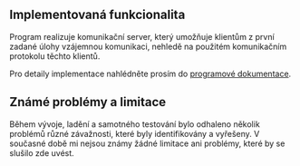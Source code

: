 ## Implementovaná funkcionalita
Program realizuje komunikační server, který umožňuje klientům z první zadané úlohy vzájemnou komunikaci, nehledě na použitém komunikačním protokolu těchto klientů.

Pro detaily implementace nahlédněte prosím do [programové dokumentace](./README.md#struct).

## Známé problémy a limitace
Během vývoje, ladění a samotného testování bylo odhaleno několik problémů různé závažnosti, které byly identifikovány a vyřešeny. V současné době mi nejsou známy žádné limitace ani problémy, které by se slušilo zde uvést.
